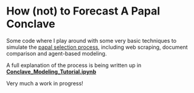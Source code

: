 How (not) to Forecast A Papal Conclave
======================================

Some code where I play around with some very basic techniques to simulate the [papal selection process](http://en.wikipedia.org/wiki/Papal_conclave), including web scraping, document comparison and agent-based modeling.

A full explanation of the process is being written up in **[Conclave_Modeling_Tutorial.ipynb](http://nbviewer.ipython.org/urls/raw.github.com/dmasad/Pope_Forecasting/master/Conclave_Modeling_Tutorial.ipynb)**

Very much a work in progress!

